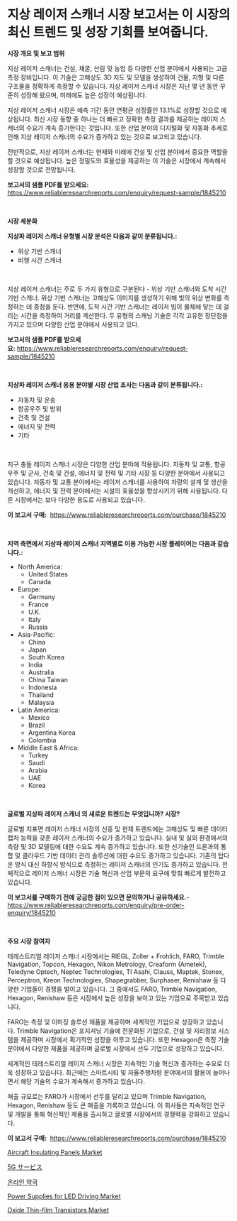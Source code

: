 <p><h1>지상 레이저 스캐너 시장 보고서는 이 시장의 최신 트렌드 및 성장 기회를 보여줍니다.</h1></p><p><strong>시장 개요 및 보고 범위</strong></p>
<p><p>지상 레이저 스캐너는 건설, 채굴, 산림 및 농업 등 다양한 산업 분야에서 사용되는 고급 측정 장비입니다. 이 기술은 고해상도 3D 지도 및 모델을 생성하여 건물, 지형 및 다른 구조물을 정확하게 측정할 수 있습니다. 지상 레이저 스캐너 시장은 지난 몇 년 동안 꾸준히 성장해 왔으며, 미래에도 높은 성장이 예상됩니다. </p><p>지상 레이저 스캐너 시장은 예측 기간 동안 연평균 성장률인 13.1%로 성장할 것으로 예상됩니다. 최신 시장 동향 중 하나는 더 빠르고 정확한 측정 결과를 제공하는 레이저 스캐너의 수요가 계속 증가한다는 것입니다. 또한 산업 분야의 디지털화 및 자동화 추세로 인해 지상 레이저 스캐너의 수요가 증가하고 있는 것으로 보고되고 있습니다. </p><p>전반적으로, 지상 레이저 스캐너는 현재와 미래에 건설 및 산업 분야에서 중요한 역할을 할 것으로 예상됩니다. 높은 정밀도와 효율성을 제공하는 이 기술은 시장에서 계속해서 성장할 것으로 전망됩니다.</p></p>
<p><strong>보고서의 샘플 PDF를 받으세요:</strong> <a href="https://www.reliableresearchreports.com/enquiry/request-sample/1845210">https://www.reliableresearchreports.com/enquiry/request-sample/1845210</a></p>
<p>&nbsp;</p>
<p><strong>시장 세분화</strong></p>
<p><strong>지상파 레이저 스캐너 유형별 시장 분석은 다음과 같이 분류됩니다.:</strong></p>
<p><ul><li>위상 기반 스캐너</li><li>비행 시간 스캐너</li></ul></p>
<p>&nbsp;</p>
<p><p>지상 레이저 스캐너는 주로 두 가지 유형으로 구분된다 - 위상 기반 스캐너와 도착 시간 기반 스캐너. 위상 기반 스캐너는 고해상도 이미지를 생성하기 위해 빛의 위상 변화를 측정하는 데 중점을 둔다. 반면에, 도착 시간 기반 스캐너는 레이저 빔이 물체에 닿는 데 걸리는 시간을 측정하여 거리를 계산한다. 두 유형의 스캐닝 기술은 각각 고유한 장단점을 가지고 있으며 다양한 산업 분야에서 사용되고 있다.</p></p>
<p><strong>보고서의 샘플 PDF를 받으세요:</strong>&nbsp;<a href="https://www.reliableresearchreports.com/enquiry/request-sample/1845210">https://www.reliableresearchreports.com/enquiry/request-sample/1845210</a></p>
<p>&nbsp;</p>
<p><strong> 지상파 레이저 스캐너 응용 분야별 시장 산업 조사는 다음과 같이 분류됩니다.:</strong></p>
<p><ul><li>자동차 및 운송</li><li>항공우주 및 방위</li><li>건축 및 건설</li><li>에너지 및 전력</li><li>기타</li></ul></p>
<p>&nbsp;</p>
<p><p>지구 충돌 레이저 스캐너 시장은 다양한 산업 분야에 적용됩니다. 자동차 및 교통, 항공 우주 및 군사, 건축 및 건설, 에너지 및 전력 및 기타 시장 등 다양한 분야에서 사용되고 있습니다. 자동차 및 교통 분야에서는 레이저 스캐너를 사용하여 차량의 설계 및 생산을 개선하고, 에너지 및 전력 분야에서는 시설의 효율성을 향상시키기 위해 사용됩니다. 다른 시장에서는 보다 다양한 용도로 사용되고 있습니다.</p></p>
<p><strong>이 보고서 구매:</strong>&nbsp; <a href="https://www.reliableresearchreports.com/purchase/1845210">https://www.reliableresearchreports.com/purchase/1845210</a></p>
<p>&nbsp;</p>
<p><strong>지역 측면에서 지상파 레이저 스캐너 지역별로 이용 가능한 시장 플레이어는 다음과 같습니다.:</strong></p>
<p><ul>
    <li>
        North America:
        <ul>
            <li>United States</li>
            <li>Canada</li>
        </ul>
    </li>
    <li>
        Europe:
        <ul>
            <li>Germany</li>
            <li>France</li>
            <li>U.K.</li>
            <li>Italy</li>
            <li>Russia</li>
        </ul>
    </li>
    <li>
        Asia-Pacific:
        <ul>
            <li>China</li>
            <li>Japan</li>
            <li>South Korea</li>
            <li>India</li>
            <li>Australia</li>
            <li>China Taiwan</li>
            <li>Indonesia</li>
            <li>Thailand</li>
            <li>Malaysia</li>
        </ul>
    </li>
    <li>
        Latin America:
        <ul>
            <li>Mexico</li>
            <li>Brazil</li>
            <li>Argentina Korea</li>
            <li>Colombia</li>
        </ul>
    </li>
    <li>
        Middle East & Africa:
        <ul>
            <li>Turkey</li>
            <li>Saudi</li>
            <li>Arabia</li>
            <li>UAE</li>
            <li>Korea</li>
        </ul>
    </li>
    </ul></p>
<p>&nbsp;</p>
<p><strong>글로벌 지상파 레이저 스캐너 의 새로운 트렌드는 무엇입니까? 시장?</strong></p>
<p><p>글로벌 지표면 레이저 스캐너 시장의 신흥 및 현재 트렌드에는 고해상도 및 빠른 데이터 캡처 능력을 갖춘 레이저 스캐너의 수요가 증가하고 있습니다. 실내 및 실외 환경에서의 측량 및 3D 모델링에 대한 수요도 계속 증가하고 있습니다. 또한 신기술인 드론과의 통합 및 클라우드 기반 데이터 관리 솔루션에 대한 수요도 증가하고 있습니다. 기존의 탑다운 방식 대신 하향식 방식으로 측정하는 레이저 스캐너의 인기도 증가하고 있습니다. 전체적으로 레이저 스캐너 시장은 기술 혁신과 산업 부문의 요구에 맞춰 빠르게 발전하고 있습니다.</p></p>
<p><strong>이 보고서를 구매하기 전에 궁금한 점이 있으면 문의하거나 공유하세요.</strong>- <a href="https://www.reliableresearchreports.com/enquiry/pre-order-enquiry/1845210">https://www.reliableresearchreports.com/enquiry/pre-order-enquiry/1845210</a></p>
<p>&nbsp;</p>
<p><strong>주요 시장 참여자</strong></p>
<p><p>테레스트리얼 레이저 스캐너 시장에서는 RIEGL, Zoller + Frohlich, FARO, Trimble Navigation, Topcon, Hexagon, Nikon Metrology, Creaform (Ametek), Teledyne Optech, Neptec Technologies, TI Asahi, Clauss, Maptek, Stonex, Perceptron, Kreon Technologies, Shapegrabber, Surphaser, Renishaw 등 다양한 기업들이 경쟁을 벌이고 있습니다. 그 중에서도 FARO, Trimble Navigation, Hexagon, Renishaw 등은 시장에서 높은 성장을 보이고 있는 기업으로 주목받고 있습니다. </p><p>FARO는 측정 및 이미징 솔루션 제품을 제공하며 세계적인 기업으로 성장하고 있습니다. Trimble Navigation은 포지셔닝 기술에 전문화된 기업으로, 건설 및 지리정보 시스템을 제공하며 시장에서 획기적인 성장을 이루고 있습니다. 또한 Hexagon은 측정 기술 분야에서 다양한 제품을 제공하며 글로벌 시장에서 선두 기업으로 성장하고 있습니다.</p><p>세계적인 테레스트리얼 레이저 스캐너 시장은 지속적인 기술 혁신과 증가하는 수요로 더욱 성장하고 있습니다. 최근에는 스마트시티 및 자율주행차량 분야에서의 활용이 늘어나면서 해당 기술의 수요가 계속해서 증가하고 있습니다.</p><p>매출 규모로는 FARO가 시장에서 선두를 달리고 있으며 Trimble Navigation, Hexagon, Renishaw 등도 큰 매출을 기록하고 있습니다. 이 회사들은 지속적인 연구 및 개발을 통해 혁신적인 제품을 출시하고 글로벌 시장에서의 경쟁력을 강화하고 있습니다.</p></p>
<p><strong>이 보고서 구매:</strong>&nbsp;&nbsp;<a href="https://www.reliableresearchreports.com/purchase/1845210">https://www.reliableresearchreports.com/purchase/1845210</a></p>
<p><p><a href="https://issuu.com/reportprime-2/docs/aircraft-insulating-panels-market-size-2030.pptx">Aircraft Insulating Panels Market</a></p><p><a href="https://github.com/vhemk0794148/Market-Research-Report-List-1/blob/main/4916857186294.md">5G サービス</a></p><p><a href="https://medium.com/@maeennan456456/%EC%98%A8%EB%9D%BC%EC%9D%B8-%EC%95%BD%EA%B5%AD-%EC%8B%9C%EC%9E%A5-%EA%B7%9C%EB%AA%A8%EB%8A%94-%EA%B8%80%EB%A1%9C%EB%B2%8C-%EC%82%B0%EC%97%85%EC%97%90%EC%84%9C-%EA%B0%80%EC%9E%A5-%EC%A2%8B%EC%9D%80-%EB%A7%88%EC%BC%80%ED%8C%85-%EC%B1%84%EB%84%90%EC%9D%84-%EB%93%9C%EB%9F%AC%EB%83%85%EB%8B%88%EB%8B%A4-17c1fa11df82">온라인 약국</a></p><p><a href="https://view.publitas.com/reportprime-1/global-power-supplies-for-led-driving-market-by-types-applications-and-major-players-with-regional-growth-rate-analysis-and-development-situation-from-2024-to-2031/">Power Supplies for LED Driving Market</a></p><p><a href="https://github.com/joannesouthgate/Market-Research-Report-List-2/blob/main/oxide-thin-film-transistors-market.md">Oxide Thin-film Transistors Market</a></p></p>
